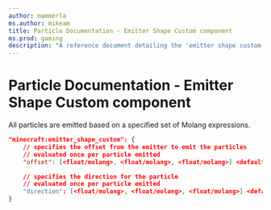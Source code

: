 ```yaml
---
author: mammerla
ms.author: mikeam
title: Particle Documentation - Emitter Shape Custom component
ms.prod: gaming
description: "A reference document detailing the 'emitter shape custom' particle component"
---
```


# Particle Documentation - Emitter Shape Custom component

All particles are emitted  based on a specified set of Molang expressions.

```json
"minecraft:emitter_shape_custom": {
    // specifies the offset from the emitter to emit the particles
    // evaluated once per particle emitted
    "offset": [<float/molang>, <float/molang>, <float/molang>] <default:[0, 0, 0]>

    // specifies the direction for the particle
    // evaluated once per particle emitted
    "direction": [<float/molang>, <float/molang>, <float/molang>] <default:[0, 0, 0]
}
```
